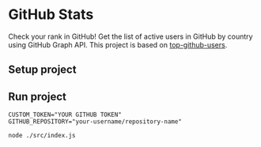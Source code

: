 # GitHub Stats

Check your rank in GitHub! 
Get the list of active users in GitHub by country using GitHub Graph API.
This project is based on [top-github-users](https://github.com/gayanvoice/top-github-users).

## Setup project

## Run project

```
CUSTOM_TOKEN="YOUR GITHUB TOKEN"
GITHUB_REPOSITORY="your-username/repository-name"

node ./src/index.js
```